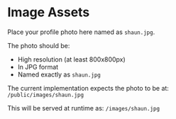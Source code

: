 # Image Assets

Place your profile photo here named as `shaun.jpg`.

The photo should be:
- High resolution (at least 800x800px)
- In JPG format
- Named exactly as `shaun.jpg`

The current implementation expects the photo to be at:
`/public/images/shaun.jpg`

This will be served at runtime as:
`/images/shaun.jpg`

